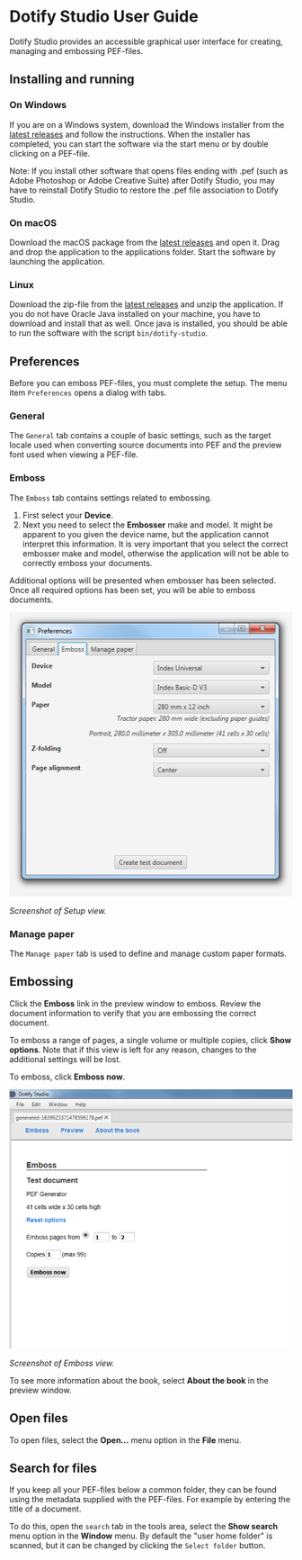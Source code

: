 # Dotify Studio User Guide #
Dotify Studio provides an accessible graphical user interface for creating, managing and embossing PEF-files.

## Installing and running ##

### On Windows ###
If you are on a Windows system, download the Windows installer from the [latest releases](https://github.com/brailleapps/dotify-studio/releases) and follow the instructions. When the installer has completed, you can start the software via the start menu or by double clicking on a PEF-file.

Note: If you install other software that opens files ending with .pef (such as Adobe Photoshop or Adobe Creative Suite) after Dotify Studio, 
you may have to reinstall Dotify Studio to restore the .pef file association to Dotify Studio.

### On macOS ###
Download the macOS package from the [latest releases](https://github.com/brailleapps/dotify-studio/releases) and open it. Drag and drop the application to the applications folder. Start the software by launching the application.

### Linux ###
Download the zip-file from the [latest releases](https://github.com/brailleapps/dotify-studio/releases) and unzip the application. If you do not have Oracle Java installed on your machine, you have to download and install that as well. Once java is installed, you should be able to run the software with the script `bin/dotify-studio`.

## Preferences ##
Before you can emboss PEF-files, you must complete the setup. The menu item `Preferences` opens a dialog with tabs.

### General ###
The `General` tab contains a couple of basic settings, such as the target locale used when converting source documents into PEF and the preview font used when viewing a PEF-file. 

### Emboss ###
The `Emboss` tab contains settings related to embossing. 
 1. First select your **Device**. 
 1. Next you need to select the **Embosser** make and model. It might be apparent to you given the device name, but the application cannot interpret this information. It is very important that you select the correct embosser make and model, otherwise the application will not be able to correctly emboss your documents.

Additional options will be presented when embosser has been selected. Once all required options has been set, you will be able to emboss documents.

![Setup view](images/EmbosserSetup.png)

_Screenshot of Setup view._

### Manage paper ###
The `Manage paper` tab is used to define and manage custom paper formats.

## Embossing ##
Click the **Emboss** link in the preview window to emboss. Review the document information to verify that you are embossing the correct document.

To emboss a range of pages, a single volume or multiple copies, click **Show options**. Note that if this view is left for any reason, changes to the additional settings will be lost.

To emboss, click **Emboss now**.

![Emboss view](images/EmbossView.png)

_Screenshot of Emboss view._

To see more information about the book, select **About the book** in the preview window.

## Open files ##
To open files, select the **Open...** menu option in the **File** menu. 


## Search for files ##
If you keep all your PEF-files below a common folder, they can be found using the metadata supplied with the PEF-files.
For example by entering the title of a document.

To do this, open the `search` tab in the tools area, select the **Show search** menu option in the **Window** menu. By default
the "user home folder" is scanned, but it can be changed by clicking the `Select folder` button.